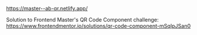 https://master--ab-qr.netlify.app/

Solution to Frontend Master's QR Code Component challenge: https://www.frontendmentor.io/solutions/qr-code-component-mSqIpJSan0
